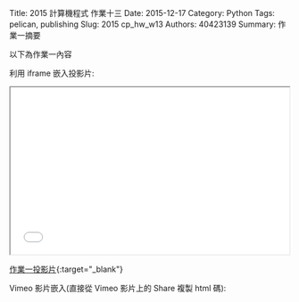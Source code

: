 Title: 2015 計算機程式 作業十三
Date: 2015-12-17
Category: Python
Tags: pelican, publishing
Slug: 2015  cp_hw_w13
Authors: 40423139
Summary: 作業一摘要

以下為作業一內容

利用 iframe 嵌入投影片:

<iframe src="40423139_cp_w13_p.html" width="500" height="300"></iframe>

[作業一投影片](40423139_cp_w11_p.html){:target="_blank"}


Vimeo 影片嵌入(直接從 Vimeo 影片上的 Share 複製 html 碼):


